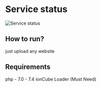 # Service status

![Service status]([http://url/to/img.png](https://github.com/ismailh/Server-Info-php/blob/main/snap.png))

## How to run?
just upload any website 

## Requirements
php - 7.0 - 7.4
ionCube Loader (Must Need)
